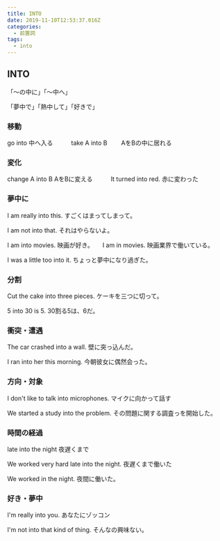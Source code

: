 ```yaml
---
title: INTO
date: 2019-11-10T12:53:37.016Z
categories:
  - 前置詞
tags:
  - into
---
```

 ## INTO
 
「～の中に」「～中へ」
 
「夢中で」「熱中して」「好きで」
 

### 移動
 go into 中へ入る　　　take A into B 　　AをBの中に居れる
 

### 変化
 change A into B  AをBに変える　　　It turned into red.  赤に変わった
 

### 夢中に
 

I am really into this.  すごくはまってしまって。
 
I am not into that.  それはやらないよ。
 
I am into movies.  映画が好き。　　I am in movies.  映画業界で働いている。
 
I was a little too into it. ちょっと夢中になり過ぎた。
 

### 分割
 

Cut the cake into three pieces.  ケーキを三つに切って。
 
5 into 30 is 5.  30割る5は、6だ。
 
 

### 衝突・遭遇
The car crashed into a wall.  壁に突っ込んだ。
 
I ran into her this morning.  今朝彼女に偶然会った。


### 方向・対象
 

I don't like to talk into microphones.  マイクに向かって話す
 
We started a study into the problem.   その問題に関する調査っを開始した。
 

### 時間の経過
 

late into the night  夜遅くまで
 
We worked very hard late into the night.  夜遅くまで働いた
 
We worked in the night.  夜間に働いた。
 

### 好き・夢中
 I'm really into you.  あなたにゾッコン
 
I'm not into that kind of thing.  そんなの興味ない。
 

